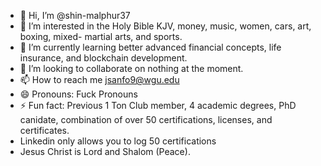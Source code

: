 - 👋 Hi, I’m @shin-malphur37
- 👀 I’m interested in the Holy Bible KJV, money, music, women, cars, art, boxing, mixed- martial arts, and sports.
- 🌱 I’m currently learning better advanced financial concepts, life insurance, and blockchain development.
- 💞️ I’m looking to collaborate on nothing at the moment.
- 📫 How to reach me jsanfo9@wgu.edu
- 😄 Pronouns: Fuck Pronouns
- ⚡ Fun fact: Previous 1 Ton Club member, 4 academic degrees, PhD canidate, combination of over 50 certifications, licenses, and certificates.
- Linkedin only allows you to log 50 certifications
- Jesus Christ is Lord and Shalom (Peace).

<!---
shin-malphur37/shin-malphur37 is a ✨ special ✨ repository because its `README.md` (this file) appears on your GitHub profile.
You can click the Preview link to take a look at your changes.
--->
